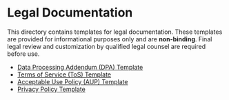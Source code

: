 # Legal Documentation

This directory contains templates for legal documentation. These templates are provided for informational purposes only and are **non-binding**. Final legal review and customization by qualified legal counsel are required before use.

- [Data Processing Addendum (DPA) Template](../../legal/DPA.md)
- [Terms of Service (ToS) Template](../../legal/ToS.md)
- [Acceptable Use Policy (AUP) Template](../../legal/AUP.md)
- [Privacy Policy Template](../../legal/PRIVACY_POLICY.md)
